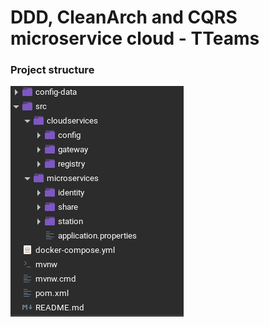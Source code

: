 # DDD, CleanArch and CQRS microservice cloud - TTeams

### Project structure ###

<img src="https://github.com/RivasB/TTeams/blob/main/project.png"/>


